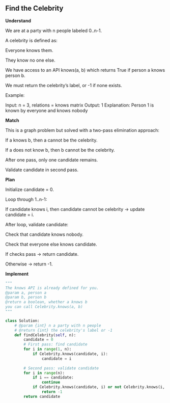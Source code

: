 ## Find the Celebrity
**Understand**

We are at a party with n people labeled 0..n-1.

A celebrity is defined as:

Everyone knows them.

They know no one else.

We have access to an API knows(a, b) which returns True if person a knows person b.

We must return the celebrity’s label, or -1 if none exists.

Example:

Input: n = 3, relations = knows matrix
Output: 1
Explanation: Person 1 is known by everyone and knows nobody

**Match**

This is a graph problem but solved with a two-pass elimination approach:

If a knows b, then a cannot be the celebrity.

If a does not know b, then b cannot be the celebrity.

After one pass, only one candidate remains.

Validate candidate in second pass.

**Plan**

Initialize candidate = 0.

Loop through 1..n-1:

If candidate knows i, then candidate cannot be celebrity → update candidate = i.

After loop, validate candidate:

Check that candidate knows nobody.

Check that everyone else knows candidate.

If checks pass → return candidate.

Otherwise → return -1.

**Implement**
```py
"""
The knows API is already defined for you.
@param a, person a
@param b, person b
@return a boolean, whether a knows b
you can call Celebrity.knows(a, b)
"""

class Solution:
    # @param {int} n a party with n people
    # @return {int} the celebrity's label or -1
    def findCelebrity(self, n):
        candidate = 0
        # First pass: find candidate
        for i in range(1, n):
            if Celebrity.knows(candidate, i):
                candidate = i
        
        # Second pass: validate candidate
        for i in range(n):
            if i == candidate:
                continue
            if Celebrity.knows(candidate, i) or not Celebrity.knows(i, candidate):
                return -1
        return candidate
```